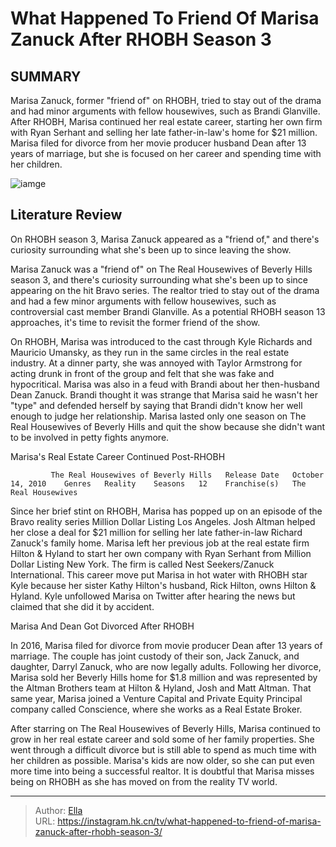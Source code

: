# What Happened To  Friend Of  Marisa Zanuck After RHOBH Season 3


## SUMMARY 



  Marisa Zanuck, former &#34;friend of&#34; on RHOBH, tried to stay out of the drama and had minor arguments with fellow housewives, such as Brandi Glanville.   After RHOBH, Marisa continued her real estate career, starting her own firm with Ryan Serhant and selling her late father-in-law&#39;s home for $21 million.   Marisa filed for divorce from her movie producer husband Dean after 13 years of marriage, but she is focused on her career and spending time with her children.  

![iamge](https://static1.srcdn.com/wordpress/wp-content/uploads/2023/11/saturday-9-am-vic-will-schedule-what-happened-to-friend-of-marisa-zanuck-after-rhobh-season-3.jpg)

## Literature Review
On RHOBH season 3, Marisa Zanuck appeared as a &#34;friend of,&#34; and there&#39;s curiosity surrounding what she&#39;s been up to since leaving the show.




Marisa Zanuck was a &#34;friend of&#34; on The Real Housewives of Beverly Hills season 3, and there&#39;s curiosity surrounding what she&#39;s been up to since appearing on the hit Bravo series. The realtor tried to stay out of the drama and had a few minor arguments with fellow housewives, such as controversial cast member Brandi Glanville. As a potential RHOBH season 13 approaches, it&#39;s time to revisit the former friend of the show.




On RHOBH, Marisa was introduced to the cast through Kyle Richards and Mauricio Umansky, as they run in the same circles in the real estate industry. At a dinner party, she was annoyed with Taylor Armstrong for acting drunk in front of the group and felt that she was fake and hypocritical. Marisa was also in a feud with Brandi about her then-husband Dean Zanuck. Brandi thought it was strange that Marisa said he wasn&#39;t her &#34;type&#34; and defended herself by saying that Brandi didn&#39;t know her well enough to judge her relationship. Marisa lasted only one season on The Real Housewives of Beverly Hills and quit the show because she didn&#39;t want to be involved in petty fights anymore.


 Marisa&#39;s Real Estate Career Continued Post-RHOBH 
          

             The Real Housewives of Beverly Hills   Release Date   October 14, 2010    Genres   Reality    Seasons   12    Franchise(s)   The Real Housewives       




Since her brief stint on RHOBH, Marisa has popped up on an episode of the Bravo reality series Million Dollar Listing Los Angeles. Josh Altman helped her close a deal for $21 million for selling her late father-in-law Richard Zanuck&#39;s family home. Marisa left her previous job at the real estate firm Hilton &amp; Hyland to start her own company with Ryan Serhant from Million Dollar Listing New York. The firm is called Nest Seekers/Zanuck International. This career move put Marisa in hot water with RHOBH star Kyle because her sister Kathy Hilton&#39;s husband, Rick Hilton, owns Hilton &amp; Hyland. Kyle unfollowed Marisa on Twitter after hearing the news but claimed that she did it by accident.



 Marisa And Dean Got Divorced After RHOBH 
          

In 2016, Marisa filed for divorce from movie producer Dean after 13 years of marriage. The couple has joint custody of their son, Jack Zanuck, and daughter, Darryl Zanuck, who are now legally adults. Following her divorce, Marisa sold her Beverly Hills home for $1.8 million and was represented by the Altman Brothers team at Hilton &amp; Hyland, Josh and Matt Altman. That same year, Marisa joined a Venture Capital and Private Equity Principal company called Conscience, where she works as a Real Estate Broker.




After starring on The Real Housewives of Beverly Hills, Marisa continued to grow in her real estate career and sold some of her family properties. She went through a difficult divorce but is still able to spend as much time with her children as possible. Marisa&#39;s kids are now older, so she can put even more time into being a successful realtor. It is doubtful that Marisa misses being on RHOBH as she has moved on from the reality TV world.



---

> Author: [Ella](https://instagram.hk.cn/)  
> URL: https://instagram.hk.cn/tv/what-happened-to-friend-of-marisa-zanuck-after-rhobh-season-3/  

